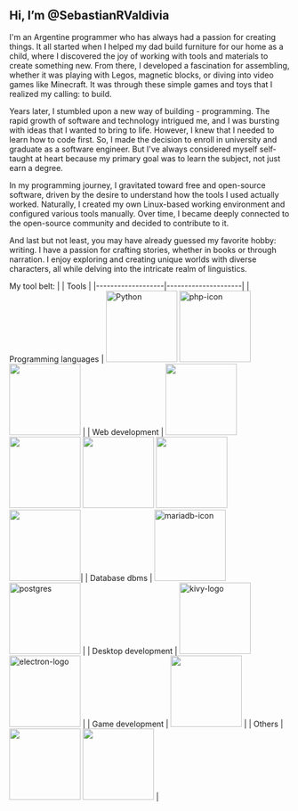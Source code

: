 ## Hi, I’m @SebastianRValdivia

I'm an Argentine programmer who has always had a passion for creating things. It all started when I helped my dad build furniture for our home as a child, where I discovered the joy of working with tools and materials to create something new. From there, I developed a fascination for assembling, whether it was playing with Legos, magnetic blocks, or diving into video games like Minecraft. It was through these simple games and toys that I realized my calling: to build.

Years later, I stumbled upon a new way of building - programming. The rapid growth of software and technology intrigued me, and I was bursting with ideas that I wanted to bring to life. However, I knew that I needed to learn how to code first. So, I made the decision to enroll in university and graduate as a software engineer. But I've always considered myself self-taught at heart because my primary goal was to learn the subject, not just earn a degree.

In my programming journey, I gravitated toward free and open-source software, driven by the desire to understand how the tools I used actually worked. Naturally, I created my own Linux-based working environment and configured various tools manually. Over time, I became deeply connected to the open-source community and decided to contribute to it.

And last but not least, you may have already guessed my favorite hobby: writing. I have a passion for crafting stories, whether in books or through narration. I enjoy exploring and creating unique worlds with diverse characters, all while delving into the intricate realm of linguistics.

My tool belt:
|                   | Tools               |
|-------------------|---------------------|
| Programming languages | <img src="https://github.com/SebastianRValdivia/SebastianRValdivia/assets/75336522/0bf12d05-cb3e-420c-b5a5-cbfc2c5bbf51" alt="Python" height="128"> <img src="https://github.com/SebastianRValdivia/SebastianRValdivia/assets/75336522/fafc6168-84b3-4ffe-97e1-10ba753831ab" alt="php-icon" height="128"> <img src="https://github.com/SebastianRValdivia/SebastianRValdivia/assets/75336522/35a83e58-a3de-454b-baab-1f9b7876ddfc" height="128"> |
| Web development | <img src="https://github.com/SebastianRValdivia/SebastianRValdivia/assets/75336522/a17795c1-7b79-4f21-865a-eedc5a4f940a)" height="128" > <img src="https://github.com/SebastianRValdivia/SebastianRValdivia/assets/75336522/3b64a1b7-984e-407e-b6d9-3c87091ed928" height="128"> <img src="https://github.com/SebastianRValdivia/SebastianRValdivia/assets/75336522/346df580-e6a9-4dac-8789-5050c791bff9" height="128"> <img src="https://github.com/SebastianRValdivia/SebastianRValdivia/assets/75336522/881b1f7f-1761-433b-88c8-9e36c3dc8296" height="128"> <img src="https://github.com/SebastianRValdivia/SebastianRValdivia/assets/75336522/204a9781-bfc8-4e99-901b-5e88e960a7c5" height="128">|
| Database dbms | <img src="https://github.com/SebastianRValdivia/SebastianRValdivia/assets/75336522/40a4c27a-7de4-4a91-b5b6-4bf76d134970" alt="mariadb-icon" height="128"> <img src="https://github.com/SebastianRValdivia/SebastianRValdivia/assets/75336522/3cfb467a-d364-42d6-aca4-6d5e2dde9603" alt="postgres" height="128"> |
| Desktop development | <img src="https://github.com/SebastianRValdivia/SebastianRValdivia/assets/75336522/d8e58fbe-f1fc-44d5-9a70-86fda61b561e" alt="kivy-logo" height="128"> <img src="https://github.com/SebastianRValdivia/SebastianRValdivia/assets/75336522/a4adece1-c619-401b-a768-c68fdaefb240" alt="electron-logo" height="128"> |
| Game development | <img src="https://github.com/SebastianRValdivia/SebastianRValdivia/assets/75336522/d23814b5-4f50-445b-8f09-73c0d64aad79" height="128"> |
| Others | <img src="https://github.com/SebastianRValdivia/SebastianRValdivia/assets/75336522/3a9d5b8b-088b-4f19-a748-f76ea1054d41" height="128"> <img src="https://github.com/SebastianRValdivia/SebastianRValdivia/assets/75336522/6036d936-be36-4288-80e5-a87baed0b6c4" height="128"> |
